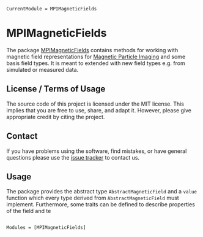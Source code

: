 ```@meta
CurrentModule = MPIMagneticFields
```

# MPIMagneticFields

The package [MPIMagneticFields](https://github.com/MagneticParticleImaging/MPIMagneticFields.jl) contains methods for working with magnetic field representations for [Magnetic Particle Imaging](https://en.wikipedia.org/wiki/Magnetic_particle_imaging) and some basis field types. It is meant to extended with new field types e.g. from simulated or measured data.

## License / Terms of Usage

The source code of this project is licensed under the MIT license. This implies that
you are free to use, share, and adapt it. However, please give appropriate credit
by citing the project.

## Contact

If you have problems using the software, find mistakes, or have general questions please use
the [issue tracker](https://github.com/MagneticParticleImaging/MPIMagneticFields.jl/issues) to contact us.

## Usage

The package provides the abstract type `AbstractMagneticField` and a `value` function which every type derived from `AbstractMagneticField` must implement. Furthermore, some traits can be defined to describe properties of the field and te



```@index
```

```@autodocs
Modules = [MPIMagneticFields]
```
